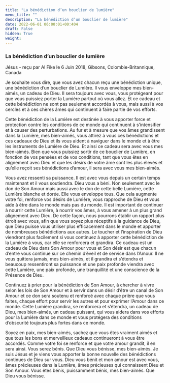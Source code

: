 ```yaml
---
title: "La bénédiction d’un bouclier de lumière"
menu_title: ""
description: "La bénédiction d’un bouclier de lumière"
date: 2022-06-01 06:00:01+00:404
draft: False
hidden: True
weight:
---
```

### La bénédiction d’un bouclier de lumière

Jésus - reçu par Al Fike le 6 Juin 2018, Gibsons, Colombie-Britannique, Canada

Je souhaite vous dire, que vous avez chacun reçu une bénédiction unique, une bénédiction d’un bouclier de Lumière. Il vous enveloppe mes bien-aimés, un cadeau de Dieu. Il sera toujours avec vous, vous protégeant pour que vous puissiez porter la Lumière partout où vous allez. Et ce cadeau et cette bénédiction ne sont pas seulement accordés à vous, mais aussi à vos cercles et à ces chères âmes qui continuent à faire partie de vos efforts.

Cette bénédiction de la Lumière est destinée à vous apporter force et protection contre les conditions de ce monde qui continuent à s’intensifier et à causer des perturbations. Au fur et à mesure que vos âmes grandissent dans la Lumière, mes bien-aimés, vous attirez à vous ces bénédictions et ces cadeaux de Dieu et ils vous aident à naviguer dans le monde et à être les instruments de Lumière de Dieu. Et ainsi ce cadeau sera avec vous mes bien-aimés. Bien que vous puissiez sortir de ce bouclier de Lumière, en fonction de vos pensées et de vos conditions, tant que vous êtes en alignement avec Dieu et que les désirs de votre âme sont les plus élevés et qu’elle reçoit ses bénédictions d’amour, il sera avec vous mes bien-aimés.

Vous avez ressenti sa puissance. Il est avec vous depuis un certain temps maintenant et il vous soutiendra. Dieu vous a béni. Non seulement avec le don de Son Amour mais aussi avec le don de cette belle Lumière, cette Lumière blanche et dorée. Elle vous enveloppe tous. Que cela augmente votre foi, renforce vos désirs de Lumière, vous rapproche de Dieu et vous aide à être dans le monde mais pas du monde. Il est important de continuer à nourrir cette Lumière, à nourrir vos âmes, à vous amener à un plus grand alignement avec Dieu. De cette façon, nous pourrons établir un rapport plus étroit avec vous, afin que vous soyez plus réceptifs à la guidance de Dieu, que Dieu puisse vous utiliser plus efficacement dans le monde et apporter de nombreuses bénédictions aux autres. Le toucher et l’inspiration de Dieu viendront plus facilement si vous continuez à apporter cette bénédiction de la Lumière à vous, car elle se renforcera et grandira. Ce cadeau est un cadeau de Dieu dans Son Amour pour vous et Son désir est que chacun d’entre vous continue sur ce chemin d’éveil et de service dans l’Amour. Il ne vous quittera jamais, mes bien-aimés, et il grandira et s’étendra et beaucoup ressentiront sa puissance et une paix profonde viendra avec cette Lumière, une paix profonde, une tranquillité et une conscience de la Présence de Dieu.

Continuez à prier pour la bénédiction de Son Amour, à chercher à vivre selon les lois de Son Amour et à servir dans un désir d’être un canal de Son Amour et ce don sera soutenu et renforcé avec chaque prière que vous faites, chaque effort pour servir les autres et pour exprimer l’Amour dans ce monde. Cette Lumière grandira, se renforcera et s’étendra, un cadeau de Dieu, mes bien-aimés, un cadeau puissant, qui vous aidera dans vos efforts pour la Lumière dans ce monde et vous protégera des conditions d’obscurité toujours plus fortes dans ce monde.

Soyez en paix, mes bien-aimés, sachez que vous êtes vraiment aimés et que tous les bons et merveilleux cadeaux continueront à vous être accordés. Comme votre foi se renforce et que votre amour grandit, il en sera ainsi. Vous serez bénis. Que Dieu vous bénisse, mes bien-aimés. Je suis Jésus et je viens vous apporter la bonne nouvelle des bénédictions continues de Dieu sur vous. Dieu vous bénit et mon amour est avec vous, âmes précieuses dans la Lumière, âmes précieuses qui connaissent Dieu et Son Amour. Vous êtes bénis, puissamment bénis, mes bien-aimés. Que Dieu vous bénisse.



